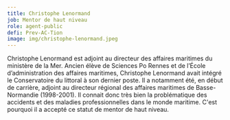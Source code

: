 ```yaml
---
title: Christophe Lenormand
job: Mentor de haut niveau
role: agent-public
defi: Prev-AC-Tion
image: img/christophe-lenormand.jpeg
---
```

Christophe Lenormand est adjoint au directeur des affaires maritimes du ministère de la Mer. Ancien élève de Sciences Po Rennes et de l’École d’administration des affaires maritimes, Christophe Lenormand avait intégré le Conservatoire du littoral à son dernier poste. Il a notamment été, en début de carrière, adjoint au directeur régional des affaires maritimes de Basse-Normandie (1998-2001). Il connait donc très bien la problématique des accidents et des maladies professionnelles dans le monde maritime. C'est pourquoi il a accepté ce statut de mentor de haut niveau.